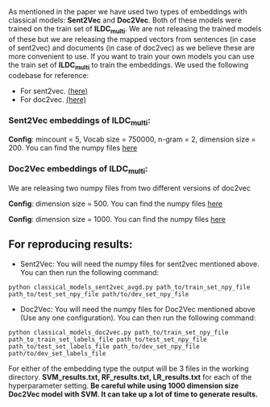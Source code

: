 As mentioned in the paper we have used two types of embeddings with classical models: **Sent2Vec** and **Doc2Vec**. Both of these models were trained on the train set of **ILDC<sub>multi</sub>**. We are not releasing the trained models of these but we are releasing the mapped vectors from sentences (in case of sent2vec) and documents (in case of doc2vec) as we believe these are more convenient to use. If you want to train your own models you can use the train set of **ILDC<sub>multi</sub>** to train the embeddings. We used the following codebase for reference:
* For sent2vec. [(here)](https://ilmoirfan.com/how-to-train-sent2vec-model/)
* For doc2vec. [(here)](https://radimrehurek.com/gensim/models/doc2vec.html)

### Sent2Vec embeddings of ILDC<sub>multi</sub>: ### 

**Config**: mincount = 5, Vocab size = 750000, n-gram = 2, dimension size = 200. You can find the numpy files [here](https://drive.google.com/drive/folders/1d9TTu06NQzVL9WqZY3qNjKGt3w9PSUh3?usp=sharing)

### Doc2Vec embeddings of ILDC<sub>multi</sub>: ###

We are releasing two numpy files from two different versions of doc2vec

**Config**: dimension size = 500. You can find the numpy files [here](https://drive.google.com/drive/folders/1G0-8-j1br6aPa3E97HxXguvsfBiG2xUX?usp=sharing)

**Config**: dimension size = 1000. You can find the numpy files [here](https://drive.google.com/drive/folders/17qQe9t4BwD1VIjd2DGwpimC7rNlBioGH?usp=sharing)

## For reproducing results: ##
* Sent2Vec: You will need the numpy files for sent2vec mentioned above. You can then run the following command:
```
python classical_models_sent2vec_avgd.py path_to/train_set_npy_file path_to/test_set_npy_file path/to/dev_set_npy_file
```
* Doc2Vec: You will need the numpy files for Doc2Vec mentioned above (Use any one configuration). You can then run the following command:
```
python classical_models_doc2vec.py path_to/train_set_npy_file path_to_train_set_labels_file path_to/test_set_npy_file path_to/test_set_labels_file path_to/dev_set_npy_file path/to/dev_set_labels_file
```

For either of the embedding type the output will be 3 files in the working directory. **SVM_results.txt, RF_results.txt, LR_results.txt** for each of the hyperparameter setting. **Be careful while using 1000 dimension size Doc2Vec model with SVM. It can take up a lot of time to generate results.**
